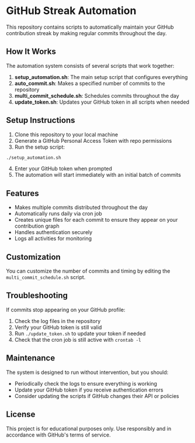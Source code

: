 # GitHub Streak Automation

This repository contains scripts to automatically maintain your GitHub contribution streak by making regular commits throughout the day.

## How It Works

The automation system consists of several scripts that work together:

1. **setup_automation.sh**: The main setup script that configures everything
2. **auto_commit.sh**: Makes a specified number of commits to the repository
3. **multi_commit_schedule.sh**: Schedules commits throughout the day
4. **update_token.sh**: Updates your GitHub token in all scripts when needed

## Setup Instructions

1. Clone this repository to your local machine
2. Generate a GitHub Personal Access Token with repo permissions
3. Run the setup script:

```bash
./setup_automation.sh
```

4. Enter your GitHub token when prompted
5. The automation will start immediately with an initial batch of commits

## Features

- Makes multiple commits distributed throughout the day
- Automatically runs daily via cron job
- Creates unique files for each commit to ensure they appear on your contribution graph
- Handles authentication securely
- Logs all activities for monitoring

## Customization

You can customize the number of commits and timing by editing the `multi_commit_schedule.sh` script.

## Troubleshooting

If commits stop appearing on your GitHub profile:

1. Check the log files in the repository
2. Verify your GitHub token is still valid
3. Run `./update_token.sh` to update your token if needed
4. Check that the cron job is still active with `crontab -l`

## Maintenance

The system is designed to run without intervention, but you should:

- Periodically check the logs to ensure everything is working
- Update your GitHub token if you receive authentication errors
- Consider updating the scripts if GitHub changes their API or policies

## License

This project is for educational purposes only. Use responsibly and in accordance with GitHub's terms of service.
